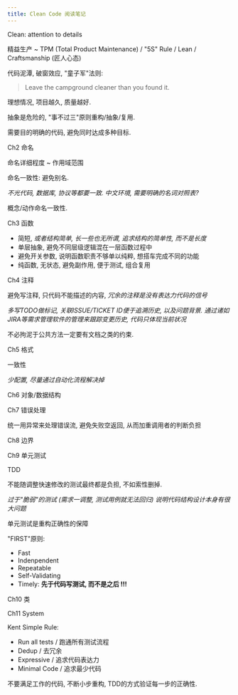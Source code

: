 ```yaml
---
title: Clean Code 阅读笔记
---
```


Clean: attention to details

精益生产 ~ TPM (Total Product Maintenance) / "5S" Rule / Lean / Craftsmanship (匠人心态)

代码泥潭, 破窗效应, "童子军"法则: 

> Leave the campground cleaner than you found it.

理想情况, 项目越久, 质量越好.


抽象是危险的, "事不过三"原则重构/抽象/复用.

需要目的明确的代码, 避免同时达成多种目标.

Ch2 命名

命名详细程度 ~ 作用域范围

命名一致性: 避免别名. 

*不光代码, 数据库, 协议等都要一致. 中文环境, 需要明确的名词对照表?*

概念/动作命名一致性.

Ch3 函数

- 简短, *或者结构简单, 长一些也无所谓, 追求结构的简单性, 而不是长度*
- 单层抽象, 避免不同层级逻辑混在一层函数过程中
- 避免开关参数, 说明函数职责不够单以纯粹, 想搭车完成不同的功能
- 纯函数, 无状态, 避免副作用, 便于测试, 组合复用

Ch4 注释

避免写注释, 只代码不能描述的内容, *冗余的注释是没有表达力代码的信号*

*多写TODO做标记, 关联ISSUE/TICKET ID便于追溯历史, 以及问题背景. 通过诸如JIRA等需求管理软件的管理来跟踪变更历史, 代码只体现当前状况*

不必拘泥于公共方法一定要有文档之类的约束.

Ch5 格式

一致性

*少配置, 尽量通过自动化流程解决掉*

Ch6 对象/数据结构

Ch7 错误处理

统一用异常来处理错误流, 避免失败空返回, 从而加重调用者的判断负担

Ch8 边界

Ch9 单元测试

TDD

不能随调整快速修改的测试最终都是负担, 不如索性删掉.

*过于"脆弱"的测试 (需求一调整, 测试用例就无法回归) 说明代码结构设计本身有很大问题*

单元测试是重构正确性的保障

"FIRST"原则:

- Fast
- Indenpendent
- Repeatable
- Self-Validating
- Timely: **先于代码写测试, 而不是之后 !!!**

Ch10 类

Ch11 System

Kent Simple Rule:

- Run all tests / 跑通所有测试流程
- Dedup / 去冗余
- Expressive / 追求代码表达力
- Minimal Code / 追求最少代码

不要满足工作的代码, 不断小步重构, TDD的方式验证每一步的正确性.
